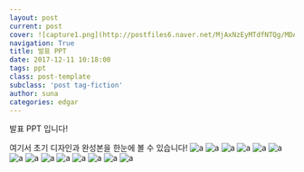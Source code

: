 ```yaml
---
layout: post
current: post
cover: ![capture1.png](http://postfiles6.naver.net/MjAxNzEyMTdfNTQg/MDAxNTEzNTE4ODQ2MjQ1.-HXGxCFOAVshbDCuI7kSUbPcDtjxRF2HH6Z5FzZtMTkg.cO3_9SfjLeHbw6-RV8SXRkmJDZPpP-PiItSur4GZZtUg.JPEG.lsa_sss/%EB%AF%B8%EB%8B%88%EC%96%B8%EC%A6%88_%EB%B0%94%ED%83%95%ED%99%94%EB%A9%B4_%287%29.jpg?type=w966)
navigation: True
title: 발표 PPT
date: 2017-12-11 10:18:00
tags: ppt
class: post-template
subclass: 'post tag-fiction'
author: suna
categories: edgar
---
```

발표 PPT 입니다!

여기서 초기 디자인과 완성본을 한눈에 볼 수 있습니다!
![a](http://postfiles7.naver.net/MjAxNzEyMTdfMTUz/MDAxNTEzNTE5MTA5Mjg5.0hY-MrtcwdCrMMpw0xmG9JDtwQ3Kvs8GhVHO030HxIcg.P3ypuOnOqsO-zOF4fJohtk8icLWkC_3zmstZ78GT-Ykg.PNG.lsa_sss/11.png?type=w966)
![a](http://postfiles6.naver.net/MjAxNzEyMTdfMjY0/MDAxNTEzNTE5MTA5ODUx.StZPT1OdmXT5R-V-PSrQ9uI6DCOfxhQJEcBxRnwyW0cg.5w6fS_pNWRTiC-gT2fbUwkR-9TZlJvuyp6OQxhE_x0og.PNG.lsa_sss/22.png?type=w966)
![a](http://postfiles6.naver.net/MjAxNzEyMTdfMjQ0/MDAxNTEzNTE5MTA5ODQz.psN3j9UWgYwk37ofGyE5pNXoMedfGciC-HhDFXQobv4g.vUIaS5F1lZBaQ0IgsCkO9jNaLxM5P2ins7gMQwR176og.PNG.lsa_sss/33.png?type=w966)
![a](http://postfiles4.naver.net/MjAxNzEyMTdfMTk4/MDAxNTEzNTE5MTA5MDc3.8ykECI4tc6kLBODVNUOgzlOGkezlqwDBFD5zQgF-4wEg.J86hCeH3KDfwJqbNh4JQRdXpJVY-lxvuiQSq6Fw174Mg.PNG.lsa_sss/44.png?type=w966)
![a](http://postfiles2.naver.net/MjAxNzEyMTdfNTgg/MDAxNTEzNTE5MTA5MzQ0.AYCKlIR5eVphuuTqc4wyngnWVDKTgrJPvfbdpD7nYpgg.ai3zgQ5woLgFwgHvvcD21QYXXjLlxVIhqppXsWdZRG4g.PNG.lsa_sss/55.png?type=w966)
![a](http://postfiles11.naver.net/MjAxNzEyMTdfMTky/MDAxNTEzNTE5MTA4Nzk4.AHF8oY7b8STUys3sFSY9XixvZ7WMOh3rh0KWHN4qwSEg.v67VDWBpw_gKdvBtfYCTHoi93ihcTM33tb0m3ODz1U0g.PNG.lsa_sss/66.png?type=w966)
![a](http://postfiles5.naver.net/MjAxNzEyMTdfMjkw/MDAxNTEzNTE5MTA4Njky.hpJH6IJDJL6Sqz1JqbU7-6ChpCq8hy7SB3Le6NhKN3Ig.cq7dY3zGVSwcAIXK2WvDsCO3-Ox49J4nrSxXNLR751cg.PNG.lsa_sss/77.png?type=w966)
![a](http://postfiles8.naver.net/MjAxNzEyMTdfMTMg/MDAxNTEzNTE5MTA4NzU3.nNWAEd5nmmFjEgK15i6ns4tDkkZz-4LzL16cgxc07DAg.vBDSJciFePmujUzMw3xHu388DxlpXGPIEFEmOAT6tAQg.PNG.lsa_sss/88.png?type=w966)
![a](http://postfiles3.naver.net/MjAxNzEyMTdfMzAg/MDAxNTEzNTE5MTA2NzM2.AIb6oN1KyiNHyDi4bVYrJj_fH4p4K3M60HRhQgbrVRwg.1kgaevehRt_HhARwTqZsjvIOgNmhZPqwUMzhrNW8fN4g.PNG.lsa_sss/99.png?type=w966)
![a](http://postfiles15.naver.net/MjAxNzEyMTdfNjkg/MDAxNTEzNTE5MTA3NDg5.hEOFk69TY3EGhkUa-xqP1Do39mlJbwNkWXjjFIOD174g.Du9Cn7-0fHsyalatQ9_QOUFc0CdcfGF6yHjG-ykcgGAg.PNG.lsa_sss/1010.png?type=w966)
![a](http://postfiles3.naver.net/MjAxNzEyMTdfMTUx/MDAxNTEzNTE5MTA4NjYy.QhJUQD7prIATF7XcamhK2HoHgQcE7gdDOiA824P-jUIg.CcJe4ZV4CQXAC3nFNFiIK3k1_bPvuayFFof-uh_XXAYg.PNG.lsa_sss/1212.png?type=w966)
![a](http://postfiles11.naver.net/MjAxNzEyMTdfMTk3/MDAxNTEzNTE5MTA3Njk3.Ol46SWA6706jbnnMFLgGhEPAWt0BSjWGeOxTRYVC6m0g.CQAF6D-qtNG1nHpWAQiedD0KI4XbyeHe2aePyMJf7EYg.PNG.lsa_sss/1111.png?type=w966)
![a](http://postfiles1.naver.net/MjAxNzEyMTdfODYg/MDAxNTEzNTE5MTA3Mjgw.K7F-1z4xz4iHFnbl_3R_1sSlsTycuXyz4mXKbw1-JiEg.TTassNc_MR1CJfeNdYVQQh8_Yi5US7C9CPER4kfasHAg.PNG.lsa_sss/1313.png?type=w966)
![a](http://postfiles3.naver.net/MjAxNzEyMTdfMjQ5/MDAxNTEzNTE5MTA5MzUy.KtQ4IkEWfTXLgHL3B-kXRF507QKc-FV6SBcfX_dQKzcg.czd9wMmKV1h3L9xoUX5HGOVNJVdPhY9Jx0XJP9x3tB0g.PNG.lsa_sss/1414.png?type=w966)
